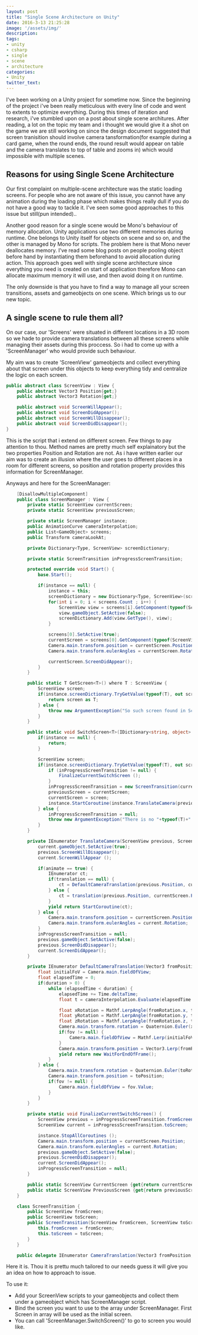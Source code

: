 ```yaml
---
layout: post
title: "Single Scene Architecture on Unity"
date: 2016-3-13 21:25:28
image: '/assets/img/'
description:
tags:
- unity
- csharp
- single
- scene
- architecture
categories:
- Unity
twitter_text:
---
```


I've been working on a Unity project for sometime now. Since the beginning of the project i've been really meticulous with every line of code and went to extents to optimize everything. During this times of iteration and research, i've stumbled upon on a post about single scene architures. After reading, a lot on the topic my team and i thought we would give it a shot on the game we are still working on since the design document suggested that screen tranisition should involve camera tansformation(for example during a card game, when the round ends, the round result would appear on table and the camera translates to top of table and zooms in) which would impossible with multiple scenes.

Reasons for using Single Scene Architecture
-------------------------------------------

Our first complaint on multiple-scene architecture was the static loading screens. For people who are not aware of this issue, you cannot have any animation during the loading phase which makes things really dull if you do not have a good way to tackle it. I've seen some good approaches to this issue but still(pun intended)..

Another good reason for a single scene would be Mono's behaviour of memory allocation. Unity applications use two different memories during runtime. One belongs to Unity itself for objects on scene and so on, and the other is managed by Mono for scripts. The problem here is that Mono never deallocates memory. I've read some blog posts on people pooling object before hand by instantiating them beforehand to avoid allocation during action. This approach goes well with single scene architecture since everything you need is created on start of application therefore Mono can allocate maximum memory it will use, and then avoid doing it on runtime.

The only downside is that you have to find a way to manage all your screen transitions, assets and gameobjects on one scene. Which brings us to our new topic.

A single scene to rule them all?
--------------------------------

On our case, our 'Screens' were situated in different locations in a 3D room so we hade to provide camera translations between all these screens while managing their assets during this proccess. So i had to come up with a 'ScreenManager' who would provide such behaviour.

My aim was to create 'ScreenView' gameobjects and collect everything about that screen under this objects to keep everything tidy and centralize the logic on each screen. 

```csharp
public abstract class ScreenView : View {
	public abstract Vector3 Position{get;}
	public abstract Vector3 Rotation{get;}

	public abstract void ScreenWillAppear();
	public abstract void ScreenDidAppear();
	public abstract void ScreenWillDisappear();
	public abstract void ScreenDidDisappear();
}
```

This is the script that i extend on different screen. Few things to pay attention to thou. Method names are pretty much self explainatory but the two properties Position and Rotation are not. As i have written earlier our aim was to create an illusion where the user goes to different places in a room for different screens, so position and rotation property provides this information for ScreenManager.

Anyways and here for the ScreenManager:

```csharp
	[DisallowMultipleComponent]
	public class ScreenManager : View {
		private static ScreenView currentScreen;
		private static ScreenView previousScreen;

		private static ScreenManager instance;
		public AnimationCurve cameraInterpolation;
		public List<GameObject> screens;
		public Transform cameraLookAt;

		private Dictionary<Type, ScreenView> screenDictionary;

		private static ScreenTransition inProgressScreenTransition;

		protected override void Start() {
			base.Start();

			if(instance == null) {
				instance = this;
				screenDictionary = new Dictionary<Type, ScreenView>(screens.Count);
				for(int i = 0; i < screens.Count ; i++) {
					ScreenView view = screens[i].GetComponent(typeof(ScreenView)) as ScreenView;
					view.gameObject.SetActive(false);
					screenDictionary.Add(view.GetType(), view);
				}

				screens[0].SetActive(true);
				currentScreen = screens[0].GetComponent(typeof(ScreenView)) as ScreenView;
				Camera.main.transform.position = currentScreen.Position;
				Camera.main.transform.eulerAngles = currentScreen.Rotation;

				currentScreen.ScreenDidAppear();
			}
		}

		public static T GetScreen<T>() where T : ScreenView {
			ScreenView screen;
			if(instance.screenDictionary.TryGetValue(typeof(T), out screen)){
				return screen as T;
			} else {
				throw new ArgumentException("So such screen found in ScreenManager.");
			}
		}

		public static void SwitchScreen<T>(IDictionary<string, object> parameters = null, float duration = 1f, CameraTranslation cameraTranslation = null, bool animate = true, Vector3? lookAt = null, float? fov = null) where T : ScreenView {
			if(instance == null) {
				return;
			}

			ScreenView screen;
			if(instance.screenDictionary.TryGetValue(typeof(T), out screen)) {
				if (inProgressScreenTransition != null) {
					FinalizeCurrentSwitchScreen ();
				}
				inProgressScreenTransition = new ScreenTransition(currentScreen, screen);
				previousScreen = currentScreen;
				currentScreen = screen;
				instance.StartCoroutine(instance.TranslateCamera(previousScreen, currentScreen, duration, cameraTranslation, animate, lookAt, fov));
			} else {
				inProgressScreenTransition = null;
				throw new ArgumentException("There is no "+typeof(T)+" attached on ScreenManager.");
			}
		}

		private IEnumerator TranslateCamera(ScreenView previous, ScreenView current, float duration = 0f, CameraTranslation translation = null, bool animate = true, Vector3? lookAt = null, float? fov = null) {
			current.gameObject.SetActive(true);
			previous.ScreenWillDisappear();
			current.ScreenWillAppear ();

			if(animate == true) {
				IEnumerator ct;
				if(translation == null) {
					ct = DefaultCameraTranslation(previous.Position, currentScreen.Position, previous.Rotation, current.Rotation, duration, lookAt, fov);
				} else {
					ct = translation(previous.Position, currentScreen.Position, previous.Rotation, current.Rotation, duration, lookAt);
				}
				yield return StartCoroutine(ct);
			} else {
				Camera.main.transform.position = currentScreen.Position;
				Camera.main.transform.eulerAngles = current.Rotation; 
			}
			inProgressScreenTransition = null;
			previous.gameObject.SetActive(false);
			previous.ScreenDidDisappear();
			current.ScreenDidAppear();
		}

		private IEnumerator DefaultCameraTranslation(Vector3 fromPosition, Vector3 toPosition, Vector3 fromRotation, Vector3 toRotation, float duration, Vector3? lookAt = null, float? fov = null) {
			float initialFoV = Camera.main.fieldOfView;
			float elapsedTime = 0;
			if(duration > 0) {
				while (elapsedTime < duration) {
					elapsedTime += Time.deltaTime;
					float t = cameraInterpolation.Evaluate(elapsedTime / duration);

					float xRotation = Mathf.LerpAngle(fromRotation.x, toRotation.x, t);
					float yRotation = Mathf.LerpAngle(fromRotation.y, toRotation.y, t);
					float zRotation = Mathf.LerpAngle(fromRotation.z, toRotation.z, t);
					Camera.main.transform.rotation = Quaternion.Euler(xRotation, yRotation, zRotation);
					if(fov != null) {
						Camera.main.fieldOfView = Mathf.Lerp(initialFoV, fov.Value, t);
					}
					Camera.main.transform.position = Vector3.Lerp(fromPosition, toPosition, t);
					yield return new WaitForEndOfFrame();
				}
			} else {
				Camera.main.transform.rotation = Quaternion.Euler(toRotation);
				Camera.main.transform.position = toPosition;
				if(fov != null) {
					Camera.main.fieldOfView = fov.Value;
				}
			}
		}

		private static void FinalizeCurrentSwitchScreen() {
			ScreenView previous = inProgressScreenTransition.fromScreen;
			ScreenView current = inProgressScreenTransition.toScreen;

			instance.StopAllCoroutines ();
			Camera.main.transform.position = currentScreen.Position;
			Camera.main.transform.eulerAngles = current.Rotation; 
			previous.gameObject.SetActive(false);
			previous.ScreenDidDisappear();
			current.ScreenDidAppear();
			inProgressScreenTransition = null;
		}

		public static ScreenView CurrentScreen {get{return currentScreen;}}
		public static ScreenView PreviousScreen {get{return previousScreen;}}
	}

	class ScreenTransition {
		public ScreenView fromScreen;
		public ScreenView toScreen;
		public ScreenTransition(ScreenView fromScreen, ScreenView toScreen) {
			this.fromScreen = fromScreen;
			this.toScreen = toScreen;
		}
	}

	public delegate IEnumerator CameraTranslation(Vector3 fromPosition, Vector3 toPosition, Vector3 fromRotation, Vector3 toRotation, float duration, Vector3? lookAt = null, float? fov = null);
```

Here it is. Thou it is prettu much tailored to our needs guess it will give you an idea on how to approach to issue. 

To use it:

* Add your ScreenView scripts to your gameobjects and collect them under a gameobject which has ScreenManager script.
* Bind the screen you want to use to the array under ScreenManager. First Screen in array will be used as the initial screen.
* You can call 'ScreenManager.SwitchScreen<YourScreenType>()' to go to screen you would like.